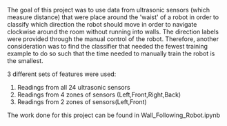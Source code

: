 The goal of this project was to use data from ultrasonic sensors (which measure distance) that were place around the 'waist' 
of a robot in order to classify which direction the robot should move in order to navigate clockwise around the room 
without running into walls. The direction labels were provided through the manual control of the robot. Therefore,
another consideration was to find the classifier that needed the fewest training example to do so such that the time needed to 
manually train the robot is the smallest.

3 different sets of features were used:  
1) Readings from all 24 ultrasonic sensors  
2) Readings from 4 zones of sensors (Left,Front,Right,Back)  
3) Readings from 2 zones of sensors(Left,Front)  

The work done for this project can be found in Wall_Following_Robot.ipynb

